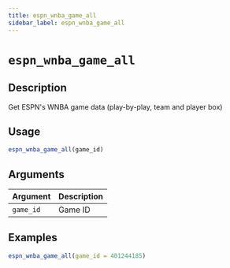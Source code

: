 ```yaml
---
title: espn_wnba_game_all
sidebar_label: espn_wnba_game_all
---
```

# `espn_wnba_game_all`

## Description

Get ESPN's WNBA game data (play-by-play, team and player box)

## Usage

```r
espn_wnba_game_all(game_id)
```

## Arguments

Argument      |Description
------------- |----------------
`game_id`     |     Game ID

## Examples

```r
espn_wnba_game_all(game_id = 401244185)
```
